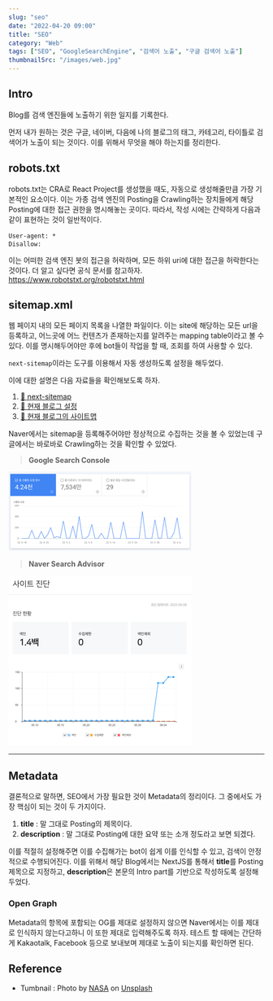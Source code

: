 ```yaml
---
slug: "seo"
date: "2022-04-20 09:00"
title: "SEO"
category: "Web"
tags: ["SEO", "GoogleSearchEngine", "검색어 노출", "구글 검색어 노출"]
thumbnailSrc: "/images/web.jpg"
---
```


## Intro

Blog를 검색 엔진들에 노출하기 위한 일지를 기록한다.

먼저 내가 원하는 것은 구글, 네이버, 다음에 나의 블로그의 태그, 카테고리, 타이틀로 검색어가 노출이 되는 것이다.
이를 위해서 무엇을 해야 하는지를 정리한다.

## robots.txt

robots.txt는 CRA로 React Project를 생성했을 때도, 자동으로 생성해줄만큼 가장 기본적인 요소이다. 이는 가종 검색 엔진의 Posting을 Crawling하는 장치들에게 해당 Posting에 대한 접근 권한을 명시해놓는 곳이다. 따라서, 작성 시에는 간략하게 다음과 같이 표현하는 것이 일반적이다.

```text
User-agent: *
Disallow:
```

이는 어떠한 검색 엔진 봇의 접근을 허락하며, 모든 하위 uri에 대한 접근을 허락한다는 것이다.
더 알고 싶다면 공식 문서를 참고하자. <https://www.robotstxt.org/robotstxt.html>

## sitemap.xml

웹 페이지 내의 모든 페이지 목록을 나열한 파일이다. 이는 site에 해당하는 모든 url을 등록하고, 어느곳에 어느 컨텐츠가 존재하는지를 알려주는 mapping table이라고 볼 수 있다. 이를 명시해두어야만 후에 bot들이 작업을 할 때, 조회를 하여 사용할 수 있다. 

`next-sitemap`이라는 도구를 이용해서 자동 생성하도록 설정을 해두었다.

이에 대한 설명은 다음 자료들을 확인해보도록 하자.

1. [🔗 next-sitemap](https://www.npmjs.com/package/next-sitemap)
2. [🔗 현재 블로그 설정](https://github.com/euidong/euidong.github.io/blob/dev/next-sitemap.config.js)
3. [🔗 현재 블로그의 사이트맵](/sitemap.xml)

Naver에서는 sitemap을 등록해주어야만 정상적으로 수집하는 것을 볼 수 있었는데 구글에서는 바로바로 Crawling하는 것을 확인할 수 있었다.

> **Google Search Console**

![google-search-console-indexing](/images/google-search-console-indexing.png)

> **Naver Search Advisor**

![naver-search-advisor-indexing](/images/naver-search-advisor-indexing.png)

---

## Metadata

결론적으로 말하면, SEO에서 가장 필요한 것이 Metadata의 정리이다. 그 중에서도 가장 핵심이 되는 것이 두 가지이다.

1. **title** : 말 그대로 Posting의 제목이다.
2. **description** : 말 그대로 Posting에 대한 요약 또는 소개 정도라고 보면 되겠다.

이를 적절히 설정해주면 이를 수집해가는 bot이 쉽게 이를 인식할 수 있고, 검색이 안정적으로 수행되어진다. 이를 위해서 해당 Blog에서는 NextJS를 통해서 **title**를 Posting 제목으로 지정하고, **description**은 본문의 Intro part를 기반으로 작성하도록 설정해두었다.

### Open Graph

Metadata의 항목에 포함되는 OG를 제대로 설정하지 않으면 Naver에서는 이를 제대로 인식하지 않는다고하니 이 또한 제대로 입력해주도록 하자. 테스트 할 때에는 간단하게 Kakaotalk, Facebook 등으로 보내보며 제대로 노출이 되는지를 확인하면 된다.

## Reference

- Tumbnail : Photo by [NASA](https://unsplash.com/@nasa?utm_source=unsplash&utm_medium=referral&utm_content=creditCopyText) on [Unsplash](https://unsplash.com/s/photos/website?utm_source=unsplash&utm_medium=referral&utm_content=creditCopyText)
